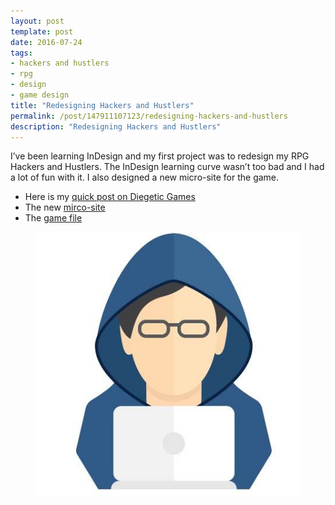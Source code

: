```yaml
---
layout: post
template: post
date: 2016-07-24
tags:
- hackers and hustlers
- rpg
- design
- game design
title: "Redesigning Hackers and Hustlers"
permalink: /post/147911107123/redesigning-hackers-and-hustlers
description: "Redesigning Hackers and Hustlers"
---
```

<p>I’ve been learning InDesign and my first project was to redesign my RPG Hackers and Hustlers. The InDesign learning curve wasn’t too bad and I had a lot of fun with it. I also designed a new micro-site for the game.</p><ul><li>Here is my <a href="http://diegeticgames.com/blog/2016/07/24/hackers-and-hustlers-rpg.html">quick post on Diegetic Games</a><br></li><li>The new <a href="http://diegeticgames.com/hackers_and_hustlers_rpg/">mirco-site</a><br></li><li>The <a href="http://diegeticgames.com/game_files/hackers_and_hustlers_rpg.pdf">game file</a><br></li></ul><figure data-orig-width="450" data-orig-height="450" class="tmblr-full"><img src="/images/11f2b6dfa90d6c4af314774521dad1788eb8eec46ce3f4ed038189bcc1446585.jpg" data-orig-width="450" data-orig-height="450"></figure>